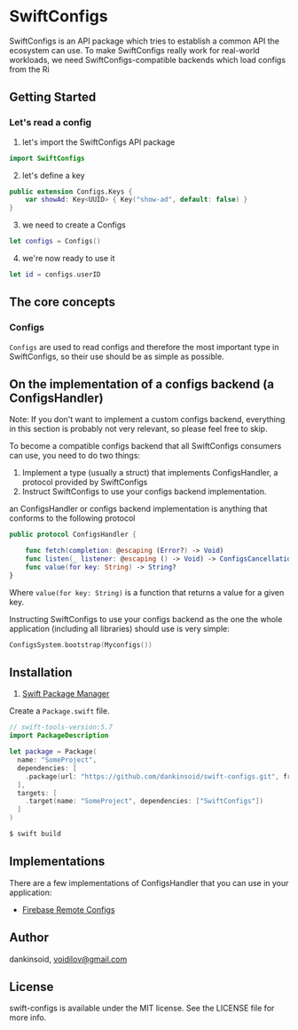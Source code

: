 
# SwiftConfigs
SwiftConfigs is an API package which tries to establish a common API the ecosystem can use.
To make SwiftConfigs really work for real-world workloads, we need SwiftConfigs-compatible backends which load configs from the Ri

## Getting Started

### Let's read a config
1. let's import the SwiftConfigs API package
```swift
import SwiftConfigs
```

2. let's define a key
```swift
public extension Configs.Keys {
    var showAd: Key<UUID> { Key("show-ad", default: false) }
}
```

3. we need to create a Configs
```swift
let configs = Configs()
```

4. we're now ready to use it
```swift
let id = configs.userID
```

## The core concepts

### Configs
`Configs` are used to read configs and therefore the most important type in SwiftConfigs, so their use should be as simple as possible.

## On the implementation of a configs backend (a ConfigsHandler)
Note: If you don't want to implement a custom configs backend, everything in this section is probably not very relevant, so please feel free to skip.

To become a compatible configs backend that all SwiftConfigs consumers can use, you need to do two things: 
1. Implement a type (usually a struct) that implements ConfigsHandler, a protocol provided by SwiftConfigs
2. Instruct SwiftConfigs to use your configs backend implementation.

an ConfigsHandler or configs backend implementation is anything that conforms to the following protocol
```swift
public protocol ConfigsHandler {

    func fetch(completion: @escaping (Error?) -> Void)
    func listen(_ listener: @escaping () -> Void) -> ConfigsCancellation?
    func value(for key: String) -> String?
}
```
Where `value(for key: String)` is a function that returns a value for a given key.

Instructing SwiftConfigs to use your configs backend as the one the whole application (including all libraries) should use is very simple:

```swift
ConfigsSystem.bootstrap(Myconfigs())
```

## Installation

1. [Swift Package Manager](https://github.com/apple/swift-package-manager)

Create a `Package.swift` file.
```swift
// swift-tools-version:5.7
import PackageDescription

let package = Package(
  name: "SomeProject",
  dependencies: [
    .package(url: "https://github.com/dankinsoid/swift-configs.git", from: "0.10.0")
  ],
  targets: [
    .target(name: "SomeProject", dependencies: ["SwiftConfigs"])
  ]
)
```
```ruby
$ swift build
```

## Implementations
There are a few implementations of ConfigsHandler that you can use in your application:

- [Firebase Remote Configs](https://github.com/dankinsoid/swift-firebase-tools)

## Author

dankinsoid, voidilov@gmail.com

## License

swift-configs is available under the MIT license. See the LICENSE file for more info.
